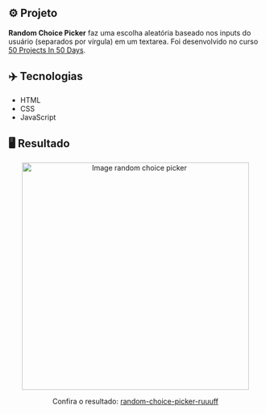 ## ⚙️ Projeto
**Random Choice Picker** faz uma escolha aleatória baseado nos inputs do usuário (separados por vírgula) em um textarea. Foi desenvolvido no curso <a href="https://www.udemy.com/share/103Pv2AEcYdFxQQXUH">50 Projects In 50 Days</a>.

## ✈️ Tecnologias
- HTML
- CSS
- JavaScript

## 🖥️ Resultado
<div align="center">
  <img alt="Image random choice picker" src="https://i.imgur.com/2EskmYx.png" width="450px">
  <p>Confira o resultado: <a href="random-choice-picker-ruuuff.netlify.app">random-choice-picker-ruuuff</a></p>
</div>